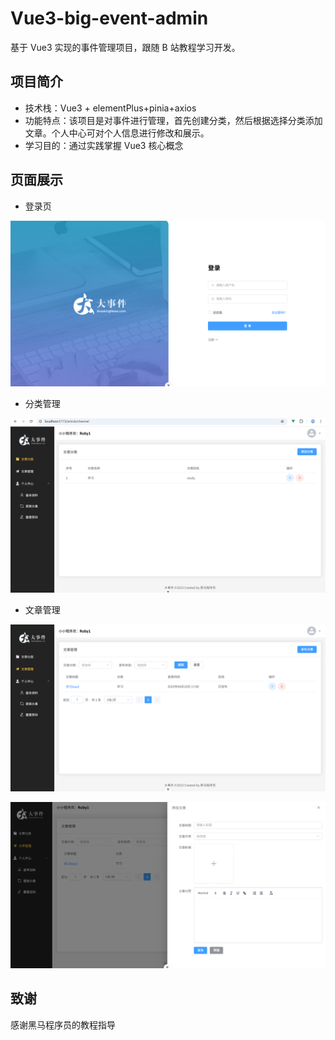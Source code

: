 # Vue3-big-event-admin

基于 Vue3 实现的事件管理项目，跟随 B 站教程学习开发。

## 项目简介

- 技术栈：Vue3 + elementPlus+pinia+axios
- 功能特点：该项目是对事件进行管理，首先创建分类，然后根据选择分类添加文章。个人中心可对个人信息进行修改和展示。
- 学习目的：通过实践掌握 Vue3 核心概念

## 页面展示

- 登录页

![登录](public/images/login.png)

- 分类管理

![分类管理](public/images/category.png)

- 文章管理

![文章管理](public/images/article1.png)

![文章管理](public/images/acticle2.png)

## 致谢

感谢黑马程序员的教程指导




